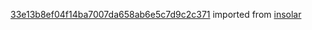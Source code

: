 [33e13b8ef04f14ba7007da658ab6e5c7d9c2c371](https://github.com/insolar/insolar/commit/33e13b8ef04f14ba7007da658ab6e5c7d9c2c371) imported from [insolar](https://github.com/insolar/insolar)
